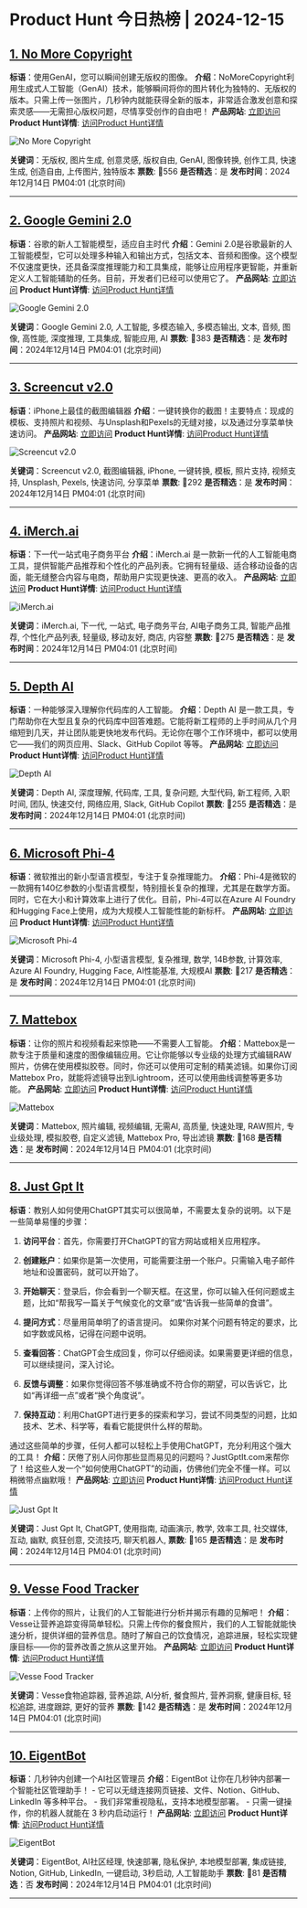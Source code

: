 # Product Hunt 今日热榜 | 2024-12-15

## [1. No More Copyright](https://www.producthunt.com/posts/no-more-copyright-3?utm_campaign=producthunt-api&utm_medium=api-v2&utm_source=Application%3A+phtrends+%28ID%3A+147529%29)
**标语**：使用GenAI，您可以瞬间创建无版权的图像。
**介绍**：NoMoreCopyright利用生成式人工智能（GenAI）技术，能够瞬间将你的图片转化为独特的、无版权的版本。只需上传一张图片，几秒钟内就能获得全新的版本，非常适合激发创意和探索灵感——无需担心版权问题，尽情享受创作的自由吧！
**产品网站**: [立即访问](https://www.producthunt.com/r/IGOZHGNHOJSBM3?utm_campaign=producthunt-api&utm_medium=api-v2&utm_source=Application%3A+phtrends+%28ID%3A+147529%29)
**Product Hunt详情**: [访问Product Hunt详情](https://www.producthunt.com/posts/no-more-copyright-3?utm_campaign=producthunt-api&utm_medium=api-v2&utm_source=Application%3A+phtrends+%28ID%3A+147529%29)

![No More Copyright](https://ph-files.imgix.net/78f9fe72-7d21-455c-9415-92340f1c393d.png?auto=format&fit=crop&frame=1&h=512&w=1024)

**关键词**：无版权, 图片生成, 创意灵感, 版权自由, GenAI, 图像转换, 创作工具, 快速生成, 创造自由, 上传图片, 独特版本
**票数**: 🔺556
**是否精选**：是
**发布时间**：2024年12月14日 PM04:01 (北京时间)

---

## [2. Google Gemini 2.0](https://www.producthunt.com/posts/google-gemini-2-0?utm_campaign=producthunt-api&utm_medium=api-v2&utm_source=Application%3A+phtrends+%28ID%3A+147529%29)
**标语**：谷歌的新人工智能模型，适应自主时代
**介绍**：Gemini 2.0是谷歌最新的人工智能模型，它可以处理多种输入和输出方式，包括文本、音频和图像。这个模型不仅速度更快，还具备深度推理能力和工具集成，能够让应用程序更智能，并重新定义人工智能辅助的任务。目前，开发者们已经可以使用它了。
**产品网站**: [立即访问](https://www.producthunt.com/r/LYQHL4TSKIXWYQ?utm_campaign=producthunt-api&utm_medium=api-v2&utm_source=Application%3A+phtrends+%28ID%3A+147529%29)
**Product Hunt详情**: [访问Product Hunt详情](https://www.producthunt.com/posts/google-gemini-2-0?utm_campaign=producthunt-api&utm_medium=api-v2&utm_source=Application%3A+phtrends+%28ID%3A+147529%29)

![Google Gemini 2.0](https://ph-files.imgix.net/23b4748e-8e00-4b47-be73-61fd1c8c7860.png?auto=format&fit=crop&frame=1&h=512&w=1024)

**关键词**：Google Gemini 2.0, 人工智能, 多模态输入, 多模态输出, 文本, 音频, 图像, 高性能, 深度推理, 工具集成, 智能应用, AI
**票数**: 🔺383
**是否精选**：是
**发布时间**：2024年12月14日 PM04:01 (北京时间)

---

## [3. Screencut v2.0](https://www.producthunt.com/posts/screencut-v2-0?utm_campaign=producthunt-api&utm_medium=api-v2&utm_source=Application%3A+phtrends+%28ID%3A+147529%29)
**标语**：iPhone上最佳的截图编辑器
**介绍**：一键转换你的截图！主要特点：现成的模板、支持照片和视频、与Unsplash和Pexels的无缝对接，以及通过分享菜单快速访问。
**产品网站**: [立即访问](https://www.producthunt.com/r/BJKYJIMNMSUA4H?utm_campaign=producthunt-api&utm_medium=api-v2&utm_source=Application%3A+phtrends+%28ID%3A+147529%29)
**Product Hunt详情**: [访问Product Hunt详情](https://www.producthunt.com/posts/screencut-v2-0?utm_campaign=producthunt-api&utm_medium=api-v2&utm_source=Application%3A+phtrends+%28ID%3A+147529%29)

![Screencut v2.0](https://ph-files.imgix.net/b539ddef-d140-4752-b3a7-f3d50da01270.jpeg?auto=format&fit=crop&frame=1&h=512&w=1024)

**关键词**：Screencut v2.0, 截图编辑器, iPhone, 一键转换, 模板, 照片支持, 视频支持, Unsplash, Pexels, 快速访问, 分享菜单
**票数**: 🔺292
**是否精选**：是
**发布时间**：2024年12月14日 PM04:01 (北京时间)

---

## [4. iMerch.ai](https://www.producthunt.com/posts/imerch-ai?utm_campaign=producthunt-api&utm_medium=api-v2&utm_source=Application%3A+phtrends+%28ID%3A+147529%29)
**标语**：下一代一站式电子商务平台
**介绍**：iMerch.ai 是一款新一代的人工智能电商工具，提供智能产品推荐和个性化的产品列表。它拥有轻量级、适合移动设备的店面，能无缝整合内容与电商，帮助用户实现更快速、更高的收入。
**产品网站**: [立即访问](https://www.producthunt.com/r/OHNWOZ7IAYB7FQ?utm_campaign=producthunt-api&utm_medium=api-v2&utm_source=Application%3A+phtrends+%28ID%3A+147529%29)
**Product Hunt详情**: [访问Product Hunt详情](https://www.producthunt.com/posts/imerch-ai?utm_campaign=producthunt-api&utm_medium=api-v2&utm_source=Application%3A+phtrends+%28ID%3A+147529%29)

![iMerch.ai](https://ph-files.imgix.net/a70f9c1e-3eeb-4de7-af92-65e96402aea0.png?auto=format&fit=crop&frame=1&h=512&w=1024)

**关键词**：iMerch.ai, 下一代, 一站式, 电子商务平台, AI电子商务工具, 智能产品推荐, 个性化产品列表, 轻量级, 移动友好, 商店, 内容整
**票数**: 🔺275
**是否精选**：是
**发布时间**：2024年12月14日 PM04:01 (北京时间)

---

## [5. Depth AI](https://www.producthunt.com/posts/depth-ai?utm_campaign=producthunt-api&utm_medium=api-v2&utm_source=Application%3A+phtrends+%28ID%3A+147529%29)
**标语**：一种能够深入理解你代码库的人工智能。
**介绍**：Depth AI 是一款工具，专门帮助你在大型且复杂的代码库中回答难题。它能将新工程师的上手时间从几个月缩短到几天，并让团队能更快地发布代码。无论你在哪个工作环境中，都可以使用它——我们的网页应用、Slack、GitHub Copilot 等等。
**产品网站**: [立即访问](https://www.producthunt.com/r/MIVHRKTXF66D34?utm_campaign=producthunt-api&utm_medium=api-v2&utm_source=Application%3A+phtrends+%28ID%3A+147529%29)
**Product Hunt详情**: [访问Product Hunt详情](https://www.producthunt.com/posts/depth-ai?utm_campaign=producthunt-api&utm_medium=api-v2&utm_source=Application%3A+phtrends+%28ID%3A+147529%29)

![Depth AI](https://ph-files.imgix.net/075ec8f1-f484-418b-85d9-faeb030b952c.png?auto=format&fit=crop&frame=1&h=512&w=1024)

**关键词**：Depth AI, 深度理解, 代码库, 工具, 复杂问题, 大型代码, 新工程师, 入职时间, 团队, 快速交付, 网络应用, Slack, GitHub Copilot
**票数**: 🔺255
**是否精选**：是
**发布时间**：2024年12月14日 PM04:01 (北京时间)

---

## [6. Microsoft Phi-4](https://www.producthunt.com/posts/microsoft-phi-4?utm_campaign=producthunt-api&utm_medium=api-v2&utm_source=Application%3A+phtrends+%28ID%3A+147529%29)
**标语**：微软推出的新小型语言模型，专注于复杂推理能力。
**介绍**：Phi-4是微软的一款拥有140亿参数的小型语言模型，特别擅长复杂的推理，尤其是在数学方面。同时，它在大小和计算效率上进行了优化。目前，Phi-4可以在Azure AI Foundry和Hugging Face上使用，成为大规模人工智能性能的新标杆。
**产品网站**: [立即访问](https://www.producthunt.com/r/ZDXBECOUMSI65B?utm_campaign=producthunt-api&utm_medium=api-v2&utm_source=Application%3A+phtrends+%28ID%3A+147529%29)
**Product Hunt详情**: [访问Product Hunt详情](https://www.producthunt.com/posts/microsoft-phi-4?utm_campaign=producthunt-api&utm_medium=api-v2&utm_source=Application%3A+phtrends+%28ID%3A+147529%29)

![Microsoft Phi-4](https://ph-files.imgix.net/f0599fcd-aa56-4d79-b85d-427d11901e63.png?auto=format&fit=crop&frame=1&h=512&w=1024)

**关键词**：Microsoft Phi-4, 小型语言模型, 复杂推理, 数学, 14B参数, 计算效率, Azure AI Foundry, Hugging Face, AI性能基准, 大规模AI
**票数**: 🔺217
**是否精选**：是
**发布时间**：2024年12月14日 PM04:01 (北京时间)

---

## [7. Mattebox](https://www.producthunt.com/posts/mattebox?utm_campaign=producthunt-api&utm_medium=api-v2&utm_source=Application%3A+phtrends+%28ID%3A+147529%29)
**标语**：让你的照片和视频看起来惊艳——不需要人工智能。
**介绍**：Mattebox是一款专注于质量和速度的图像编辑应用。它让你能够以专业级的处理方式编辑RAW照片，仿佛在使用模拟胶卷。同时，你还可以使用可定制的精美滤镜。如果你订阅Mattebox Pro，就能将滤镜导出到Lightroom，还可以使用曲线调整等更多功能。
**产品网站**: [立即访问](https://www.producthunt.com/r/JLP4MSLJMWUXZA?utm_campaign=producthunt-api&utm_medium=api-v2&utm_source=Application%3A+phtrends+%28ID%3A+147529%29)
**Product Hunt详情**: [访问Product Hunt详情](https://www.producthunt.com/posts/mattebox?utm_campaign=producthunt-api&utm_medium=api-v2&utm_source=Application%3A+phtrends+%28ID%3A+147529%29)

![Mattebox](https://ph-files.imgix.net/8f612452-9222-4fe6-b57a-b9d02d3f0f57.png?auto=format&fit=crop&frame=1&h=512&w=1024)

**关键词**：Mattebox, 照片编辑, 视频编辑, 无需AI, 高质量, 快速处理, RAW照片, 专业级处理, 模拟胶卷, 自定义滤镜, Mattebox Pro, 导出滤镜
**票数**: 🔺168
**是否精选**：是
**发布时间**：2024年12月14日 PM04:01 (北京时间)

---

## [8. Just Gpt It](https://www.producthunt.com/posts/just-gpt-it?utm_campaign=producthunt-api&utm_medium=api-v2&utm_source=Application%3A+phtrends+%28ID%3A+147529%29)
**标语**：教别人如何使用ChatGPT其实可以很简单，不需要太复杂的说明。以下是一些简单易懂的步骤：

1. **访问平台**：首先，你需要打开ChatGPT的官方网站或相关应用程序。

2. **创建账户**：如果你是第一次使用，可能需要注册一个账户。只需输入电子邮件地址和设置密码，就可以开始了。

3. **开始聊天**：登录后，你会看到一个聊天框。在这里，你可以输入任何问题或主题，比如“帮我写一篇关于气候变化的文章”或“告诉我一些简单的食谱”。

4. **提问方式**：尽量用简单明了的语言提问。 如果你对某个问题有特定的要求，比如字数或风格，记得在问题中说明。

5. **查看回答**：ChatGPT会生成回复，你可以仔细阅读。如果需要更详细的信息，可以继续提问，深入讨论。

6. **反馈与调整**：如果你觉得回答不够准确或不符合你的期望，可以告诉它，比如“再详细一点”或者“换个角度说”。

7. **保持互动**：利用ChatGPT进行更多的探索和学习，尝试不同类型的问题，比如技术、艺术、科学等，看看它能提供什么样的帮助。

通过这些简单的步骤，任何人都可以轻松上手使用ChatGPT，充分利用这个强大的工具！
**介绍**：厌倦了别人问你那些显而易见的问题吗？JustGptIt.com来帮你了！给这些人发一个“如何使用ChatGPT”的动画，仿佛他们完全不懂一样。可以稍微带点幽默哦！
**产品网站**: [立即访问](https://www.producthunt.com/r/VPNREXZNA6EFRS?utm_campaign=producthunt-api&utm_medium=api-v2&utm_source=Application%3A+phtrends+%28ID%3A+147529%29)
**Product Hunt详情**: [访问Product Hunt详情](https://www.producthunt.com/posts/just-gpt-it?utm_campaign=producthunt-api&utm_medium=api-v2&utm_source=Application%3A+phtrends+%28ID%3A+147529%29)

![Just Gpt It](https://ph-files.imgix.net/026f4c8e-a9d3-4dc6-ab8a-523aba9b9e56.png?auto=format&fit=crop&frame=1&h=512&w=1024)

**关键词**：Just Gpt It, ChatGPT, 使用指南, 动画演示, 教学, 效率工具, 社交媒体, 互动, 幽默, 疯狂创意, 交流技巧, 聊天机器人,
**票数**: 🔺165
**是否精选**：是
**发布时间**：2024年12月14日 PM04:01 (北京时间)

---

## [9. Vesse Food Tracker](https://www.producthunt.com/posts/vesse-food-tracker?utm_campaign=producthunt-api&utm_medium=api-v2&utm_source=Application%3A+phtrends+%28ID%3A+147529%29)
**标语**：上传你的照片，让我们的人工智能进行分析并揭示有趣的见解吧！
**介绍**：Vesse让营养追踪变得简单轻松。只需上传你的餐食照片，我们的人工智能就能快速分析，提供详细的营养信息。随时了解自己的饮食情况，追踪进展，轻松实现健康目标——你的营养改善之旅从这里开始。
**产品网站**: [立即访问](https://www.producthunt.com/r/3R2TXKDUB4OOHW?utm_campaign=producthunt-api&utm_medium=api-v2&utm_source=Application%3A+phtrends+%28ID%3A+147529%29)
**Product Hunt详情**: [访问Product Hunt详情](https://www.producthunt.com/posts/vesse-food-tracker?utm_campaign=producthunt-api&utm_medium=api-v2&utm_source=Application%3A+phtrends+%28ID%3A+147529%29)

![Vesse Food Tracker](https://ph-files.imgix.net/acbaed32-a966-41ff-ab79-691f320daaad.png?auto=format&fit=crop&frame=1&h=512&w=1024)

**关键词**：Vesse食物追踪器, 营养追踪, AI分析, 餐食照片, 营养洞察, 健康目标, 轻松追踪, 进度跟踪, 更好的营养
**票数**: 🔺142
**是否精选**：是
**发布时间**：2024年12月14日 PM04:01 (北京时间)

---

## [10. EigentBot](https://www.producthunt.com/posts/eigentbot?utm_campaign=producthunt-api&utm_medium=api-v2&utm_source=Application%3A+phtrends+%28ID%3A+147529%29)
**标语**：几秒钟内创建一个AI社区管理员
**介绍**：EigentBot 让你在几秒钟内部署一个智能社区管理助手！ - 它可以无缝连接网页链接、文件、Notion、GitHub、LinkedIn 等多种平台。 - 我们非常重视隐私，支持本地模型部署。 - 只需一键操作，你的机器人就能在 3 秒内启动运行！
**产品网站**: [立即访问](https://www.producthunt.com/r/WPBPTWFGDETLZ5?utm_campaign=producthunt-api&utm_medium=api-v2&utm_source=Application%3A+phtrends+%28ID%3A+147529%29)
**Product Hunt详情**: [访问Product Hunt详情](https://www.producthunt.com/posts/eigentbot?utm_campaign=producthunt-api&utm_medium=api-v2&utm_source=Application%3A+phtrends+%28ID%3A+147529%29)

![EigentBot](https://ph-files.imgix.net/de1ffb26-da0e-4db9-81f1-a11c7e1ac60a.jpeg?auto=format&fit=crop&frame=1&h=512&w=1024)

**关键词**：EigentBot, AI社区经理, 快速部署, 隐私保护, 本地模型部署, 集成链接, Notion, GitHub, LinkedIn, 一键启动, 3秒启动, 人工智能助手
**票数**: 🔺81
**是否精选**：否
**发布时间**：2024年12月14日 PM04:01 (北京时间)

---

